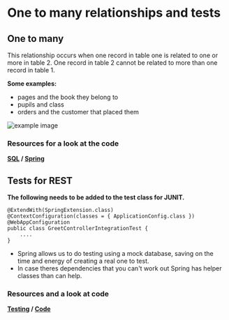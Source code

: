 # One to many relationships and tests

## One to many  

This relationship occurs when one record in table one is related to one or more in table 2. One record in table 2 cannot be related to more than one record in table 1.  

**Some examples:**  
- pages and the book they belong to 
- pupils and class
- orders and the customer that placed them

![example image](https://blog.devart.com/wp-content/uploads/2021/10/one-to-many-relation-diagram-1.png)

### Resources for a look at the code
**[SQL](https://blog.devart.com/types-of-relationships-in-sql-server-database.html) / [Spring](https://www.baeldung.com/spring-data-rest-relationships)**  

## Tests for REST

**The following needs to be added to the test class for JUNIT.**  
````
@ExtendWith(SpringExtension.class)
@ContextConfiguration(classes = { ApplicationConfig.class })
@WebAppConfiguration
public class GreetControllerIntegrationTest {
    ....
}
````
- Spring allows us to do testing using a mock database, saving on the time and energy of creating a real one to test. 
- In case theres dependencies that you can't work out Spring has helper classes than can help.

### Resources and a look at code
**[Testing](https://www.lambdatest.com/blog/spring-testing/) / [Code](https://www.baeldung.com/integration-testing-in-spring)**  



